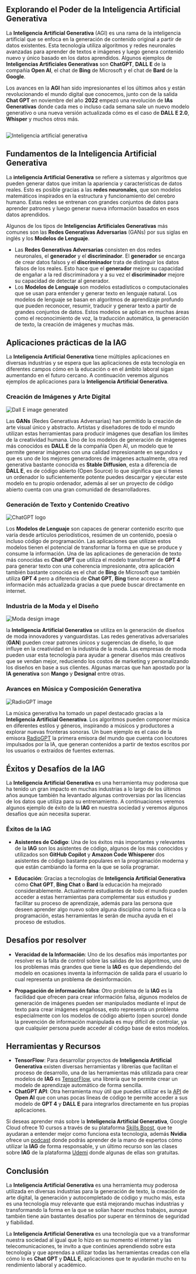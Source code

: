
## Explorando el Poder de la Inteligencia Artificial Generativa

La **Inteligencia Artificial Generativa** (AGI) es una rama de la inteligencia artificial que se enfoca en la generación de contenido original a partir de datos existentes. Esta tecnología utiliza algoritmos y redes neuronales avanzadas para aprender de textos e imágenes y luego genera contenido nuevo y único basado en los datos aprendidos.  Algunos ejemplos de **Inteligencias Artificiales Generativas** son **ChatGPT**, **DALL E** de la compañía **Open AI**, el chat de **Bing** de Microsoft y el chat de **Bard** de la **Google**.

Los avances en la **AGI** han sido impresionantes el los últimos años y están revolucionando el mundo digital que conocemos, junto con de la salida **Chat GPT** en noviembre del año **2022** empezó una revolución de **IAs Generativas** donde cada mes o incluso cada semana sale un nuevo modelo generativo o una nueva versión actualizada cómo es el caso de **DALL E 2.0**, **Whisper** y muchos otros más.

![]()

![Inteligencia artificial generativa](https://res.cloudinary.com/dleo66u17/image/upload/v1693511291/Sin_t%C3%ADtulo_afudvn.png)
## Fundamentos de la Inteligencia Artificial Generativa

La **inteligencia Artificial Generativa** se refiere a sistemas y algoritmos que pueden generar datos que imitan la apariencia y características de datos reales. Esto es posible gracias a las **redes neuronales**, que son modelos matemáticos inspirados en la estructura y funcionamiento del cerebro humano. Estas redes se entrenan con grandes conjuntos de datos para aprender patrones y luego generar nueva información basados en esos datos aprendidos.

Algunos de los tipos de **Inteligencias Artificiales Generativas** más comunes son las **Redes Generativas Adversarias** (GANs) por sus siglas en inglés y los **Modelos de Lenguaje**. 

- Las **Redes Generativas Adversarias** consisten en dos redes neuronales, el **generador** y el **discriminador**. El **generador** se encarga de crear datos falsos y el **discriminador** trata de distinguir los datos falsos de los reales. Esto hace que el **generador** mejore su capacidad de engañar a la red discriminadora y a su vez el **discriminador** mejore su capacidad de detectar al generador.
- Los **Modelos de Lenguaje** son modelos estadísticos o computacionales que se usan para entender y generar texto en lenguaje natural. Los modelos de lenguaje se basan en algoritmos de aprendizaje profundo que pueden reconocer, resumir, traducir y generar texto a partir de grandes conjuntos de datos. Estos modelos se aplican en muchas áreas como el reconocimiento de voz, la traducción automática, la generación de texto, la creación de imágenes y muchas más.
## Aplicaciones prácticas de la IAG

La **Inteligencia Artificial Generativa** tiene múltiples aplicaciones en diversas industrias y se espera que las aplicaciones de esta tecnología en diferentes campos cómo en la educación o en el ámbito laboral sigan aumentando en el futuro cercano. A continuación veremos algunos ejemplos de aplicaciones para la **Inteligencia Artificial Generativa**.

### Creación de Imágenes y Arte Digital

![Dall E image generated](https://res.cloudinary.com/dleo66u17/image/upload/v1693511313/Sin_t%C3%ADtulo_1_u4gx4r.png)

Las **GANs** (Redes Generativas Adversarias) han permitido la creación de arte visual único y abstracto. Artistas y diseñadores de todo el mundo utilizan estas herramientas para producir imágenes que desafían los límites de la creatividad humana. Uno de los modelos de generación de imágenes más conocidos es **DALL E** de la compañía Open AI, un modelo que te permite generar imágenes con una calidad impresionante en segundos y que es uno de los mejores generadores de imágenes actualmente, otra red generativa bastante conocida es **Stable Diffusion**, esta a diferencia de **DALL E**, es de código abierto (Open Source) lo que significa que si tienes un ordenador lo suficientemente potente puedes descargar y ejecutar este modelo en tu propio ordenador, además al ser un proyecto de código abierto cuenta con una gran comunidad de desarrolladores.

### Generación de Texto y Contenido Creativo

![ChatGPT logo](https://res.cloudinary.com/dleo66u17/image/upload/v1693511790/Sin_t%C3%ADtulo_2_unvtcs.png)

Los **Modelos de Lenguaje** son capaces de generar contenido escrito que varía desde artículos periodísticos, resúmen de un contenido, poesía o incluso código de programación. Las aplicaciones que utilizan estos modelos tienen el potencial de transformar la forma en que se produce y consume la información. Una de las aplicaciones de generación de texto más conocidas es **Chat GPT** que utiliza el modelo transformer de **GPT 4** para generar texto con una coherencia impresionante, otra aplicación también bastante conocida es el chat de **Bing** de Microsoft que también utiliza **GPT 4** pero a diferencia de **Chat GPT**, **Bing** tiene acceso a información más actualizada gracias a que puede buscar directamente en internet.

### Industria de la Moda y el Diseño

![Moda design image](https://res.cloudinary.com/dleo66u17/image/upload/v1693512091/Sin_t%C3%ADtulo_3_icdhow.png)

la **Inteligencia Artificial Generativa** se utiliza en la generación de diseños de moda innovadores y vanguardistas. Las redes generativas adversariales (**GAN**) pueden crear patrones únicos y sugerencias de diseño, lo que influye en la creatividad en la industria de la moda. Las empresas de moda pueden usar esta tecnología para ayudar a generar diseños más creativos que se vendan mejor, reduciendo los costos de marketing y personalizando los diseños en base a sus clientes. Algunas marcas que han apostado por la **IA generativa** son **Mango** y **Designal** entre otras.

### Avances en Música y Composición Generativa

![RadioGPT image](https://res.cloudinary.com/dleo66u17/image/upload/v1693512119/Sin_t%C3%ADtulo_4_rimwu7.png)

La música generativa ha tomado un papel destacado gracias a la **Inteligencia Artificial Generativa**. Los algoritmos pueden componer música en diferentes estilos y géneros, inspirando a músicos y productores a explorar nuevas fronteras sonoras. Un buen ejemplo es el caso de la emisora [RadioGPT](https://futurimedia.com/radiogpt/?utm_campaign=2023.02%20%7C%20RadioGPT&utm_source=display&utm_medium=player) la primera emisora del mundo que cuenta con locutores impulsados por la IA, que generan contenidos a partir de textos escritos por los usuarios o extraídos de fuentes externas.

## Éxitos y Desafíos de la IAG

La **Inteligencia Artificial Generativa** es una herramienta muy poderosa que ha tenido un gran impacto en muchas industrias a lo largo de los últimos años aunque también ha levantado algunas controversias por las licencias de los datos que utiliza para su entrenamiento. A continuaciones veremos algunos ejemplo de éxito de la **IAG** en nuestra sociedad y veremos algunos desafíos que aún necesita superar.

### Éxitos de la IAG

- **Asistentes de Código**: Una de los éxitos más importantes y relevantes de la **IAG** son los asistentes de código, algunos de los más conocidos y utilizados son **GitHub Copilot** y **Amazon Code Whisperer** dos asistentes de código bastante populares en la programación moderna y que están cambiando la forma en la que se solía programar.

- **Educación**: Gracias a tecnologías de **Inteligencia Artificial Generativa** cómo **Chat GPT**, **Bing Chat** o **Bard** la educación ha mejorado considerablemente. Actualmente estudiantes de todo el mundo pueden acceder a estas herramientas para complementar sus estudios y facilitar su proceso de aprendizaje, además para las persona que deseen aprender algo nuevo sobre alguna disciplina como la física o la programación, estas herramientas le serán de mucha ayuda en el proceso de estudios.

## Desafíos por resolver

- **Veracidad de la Información**: Uno de los desafíos más importantes por resolver es la falta de control sobre las salidas de los algoritmos, uno de los problemas más grandes que tiene la **IAG** es que dependiendo del modelo en ocasiones inventa la información de salida para el usuario lo cual representa un problema de desinformación.

- **Propagación de información falsa**: Otro problema de la **IAG** es la facilidad que ofrecen para crear información falsa, algunos modelos de generación de imágenes pueden ser manipulados mediante el input de texto para crear imágenes engañosas, esto representa un problema especialmente con los modelos de código abierto (open source) donde la prevención de información manipulada es muy difícil de controlar, ya que cualquier persona puede acceder al código base de estos modelos.
## Herramientas y Recursos

- **TensorFlow**: Para desarrollar proyectos de **Inteligencia Artificial Generativa** existen diversas herramientas y librerías que facilitan el proceso de desarrollo, una de las herramientas más utilizada para crear modelos de **IAG** es [TensorFlow](https://www.tensorflow.org/install?hl=es-419), una librería que te permite crear un modelo de aprendizaje automático de forma sencilla.
- **ChatGPT API**: Otra herramienta muy útil que puedes utilizar es la [API](https://platform.openai.com/docs/introduction) de **Open AI**  que con unas pocas líneas de código te permite acceder a sus modelo de **GPT 4** y **DALL E** para integrarlos directamente en tus propias aplicaciones.

Si deseas aprender más sobre la **Inteligencia Artificial Generativa**, Google Cloud ofrece 10 cursos a través de su plataforma [Skills Boost](https://www.cloudskillsboost.google/journeys/118), que te ayudaran a entender mejor como funciona esta tecnología, además **Nvidia** ofrece un [podcast](https://blogs.nvidia.com/ai-podcast/) donde podrás aprender de la mano de expertos cómo utilizar la **IAG** de forma responsable, y un último recurso son las clases sobre **IAG** de la plataforma [Udemi](https://www.udemy.com/courses/search/?src=ukw&q=Inteligencia+Artificial+Generativa) donde algunas de ellas son gratuitas.


## Conclusión

La **Inteligencia Artificial Generativa** es una herramienta muy poderosa utilizada en diversas industrias para la generación de texto, la creación de arte digital, la generación y autocompletado de código y mucho más, esta es una tecnología muy relevante que está mejorando muchas industrias y transformando la forma en la que se solían hacer muchos trabajos, aunque también tiene aún bastantes desafíos por superar en términos de seguridad y fiabilidad.

La **Inteligencia Artificial Generativa** es una tecnología que va a transformar nuestra sociedad al igual que lo hizo en su momento el internet y las telecomunicaciones, te invito a que continúes aprendiendo sobre esta tecnología y que aprendas a utilizar todas las herramientas creadas con ella cómo lo es **Chat GPT** y **DALL E**, aplicaciones que te ayudarán mucho en tu rendimiento laboral y académico.
